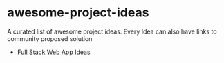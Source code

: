 # awesome-project-ideas
A curated list of awesome project ideas. Every Idea can also have links to community proposed solution


* [Full Stack Web App Ideas](https://github.com/ProfAndreaPollini/awesome-project-ideas/blob/258e3b5fcc2ce35ca14f49653caa103fceb7db66/full-stack-webapp-ideas.md)
